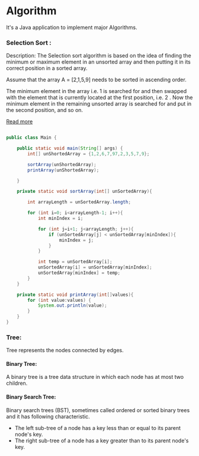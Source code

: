 # Algorithm
It's a Java application to implement major Algorithms.


### Selection Sort : 

Description: The Selection sort algorithm is based on the idea of finding the minimum or maximum element in an unsorted array and then putting it in its correct position in a sorted array.

Assume that the array A = [2,1,5,9] needs to be sorted in ascending order.

The minimum element in the array i.e. 1 is searched for and then swapped with the element that is currently located at the first position, i.e. 2 . Now the minimum element in the remaining unsorted array is searched for and put in the second position, and so on.

[Read more](https://www.hackerearth.com/practice/algorithms/sorting/selection-sort/tutorial/)

```java

public class Main {

    public static void main(String[] args) {
        int[] unShortedArray = {1,2,6,7,97,2,3,5,7,9};

        sortArray(unShortedArray);
        printArray(unShortedArray);

    }

    private static void sortArray(int[] unSortedArray){

        int arrayLength = unSortedArray.length;

        for (int i=0; i<arrayLength-1; i++){
            int minIndex = i;

            for (int j=i+1; j<arrayLength; j++){
                if (unSortedArray[j] < unSortedArray[minIndex]){
                    minIndex = j;
                }
            }

            int temp = unSortedArray[i];
            unSortedArray[i] = unSortedArray[minIndex];
            unSortedArray[minIndex] = temp;
        }
    }

    private static void printArray(int[]values){
        for (int value:values) {
            System.out.println(value);
        }
    }
}

```

### Tree:
 Tree represents the nodes connected by edges.
 #### Binary Tree:
 A binary tree is a tree data structure in which each node has at most two children.
 
 #### Binary Search Tree: 
 Binary search trees (BST), sometimes called ordered or sorted binary trees and it has following characteristic.

   * The left sub-tree of a node has a key less than or equal to its parent node's key.
   * The right sub-tree of a node has a key greater than to its parent node's key.
